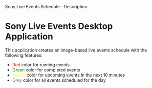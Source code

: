 <!DOCTYPE html>
<html>
<head>
<h>Sony Live Events Schedule - Description</h>
</head>
<body>

<h1>Sony Live Events Desktop Application</h1>

<p>This application creates an image-based live events schedule with the following features:</p>

<ul>
  <li><span style="color: red;">Red</span> color for running events</li>
  <li><span style="color: green;">Green</span> color for completed events</li>
  <li><span style="color: yellow;">Yellow</span> color for upcoming events in the next 10 minutes</li>
  <li><span style="color: grey;">Grey</span> color for all events scheduled for the day</li>
</ul>

</body>
</html>